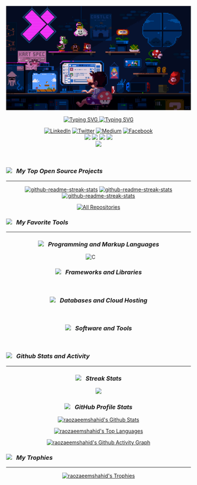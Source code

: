 <img src="./assets/ezgif.com-gif-maker.gif" alt="banner">
 
   
<p align="center">
  <a href="https://github.com/raozaeemshahid">
    <img src="https://readme-typing-svg.demolab.com?font=Fira+Code&size=25&pause=1000&center=true&repeat=false&width=435&lines=Rao+Zaeem+Shahid" alt="Typing SVG" />
  </a>
  <a href="https://github.com/raozaeemshahid">
    <img src="https://readme-typing-svg.demolab.com?font=Fira+Code&size=20&pause=1000&center=true&width=435&lines=Full+Stack+Developer;Student+Of+Mind;Reader" alt="Typing SVG" />
  </a>
</p>
<!-- Social icons section -->
<p align="center">
  <a href="https://www.linkedin.com/in/raozaeemshahid/"><img  alt="LinkedIn" title="LinkedIn" src="https://img.shields.io/badge/linkedin-%230077B5.svg?style=for-the-badge&logo=linkedin&logoColor=white"/></a>
  <a href="https://twitter.com/raozaeemshahid"><img  alt="Twitter" title="Twitter" src="https://img.shields.io/badge/Twitter-%231DA1F2.svg?style=for-the-badge&logo=Twitter&logoColor=white"/></a>
  <a href="https://medium.com/@raozaeemshahid"><img  alt="Medium" title="Medium" src="https://img.shields.io/badge/Medium-12100E?style=for-the-badge&logo=medium&logoColor=white"/></a>
  <a href="https://www.facebook.com/raozaeemshahid/"><img  alt="Facebook" title="Facebook" src="https://img.shields.io/badge/Facebook-%231877F2.svg?style=for-the-badge&logo=Facebook&logoColor=white"/></a>
  <br/>
    <a href="https://www.hackerrank.com/raozaeemshahid"><img src="https://img.shields.io/badge/-Hackerrank-2EC866?style=for-the-badge&logo=HackerRank&logoColor=white" /></a> 
    <a href="https://leetcode.com/raozaeemshahid/"><img src="https://img.shields.io/badge/LeetCode-000000?style=for-the-badge&logo=LeetCode&logoColor=#d16c06" /></a> 
    <a href="https://www.quora.com/profile/Rao-Zaeem-Shahid"><img src="https://img.shields.io/badge/Quora-%23B92B27.svg?style=for-the-badge&logo=Quora&logoColor=white" /></a> 
    <a href="https://stackoverflow.com/users/12169302/rao-zaeem-shahid"><img src="https://img.shields.io/badge/-Stackoverflow-FE7A16?style=for-the-badge&logo=stack-overflow&logoColor=white" /></a> 
    <br />
    <a href="https://www.youtube.com/@raozaeemshahid"><img src="https://img.shields.io/badge/YouTube-%23FF0000.svg?style=for-the-badge&logo=YouTube&logoColor=white" /></a> 
</p>

<br/>

**_<h3><img src="https://media.giphy.com/media/ES9cAJlcxblRESzOH1/giphy.gif" width="50px"> &nbsp; My Top Open Source Projects</h3>_**

<hr></hr>

<div align="center" >
  <p>
    <a href="https://github.com/raozaeemshahid/bilico"><img width="278" src="https://denvercoder1-github-readme-stats.vercel.app/api/pin/?username=raozaeemshahid&repo=bilico&theme=react&bg_color=1F222E&title_color=4E96FFFF&hide_border=true&icon_color=4e96ff&show_icons=false" alt="github-readme-streak-stats"></a>
    <a href="https://github.com/raozaeemshahid/typing-practice-webapp"><img width="278" src="https://denvercoder1-github-readme-stats.vercel.app/api/pin/?username=raozaeemshahid&repo=typing-practice-webapp&theme=react&bg_color=1F222E&title_color=4E96FFFF&hide_border=true&icon_color=4e96ff&show_icons=false" alt="github-readme-streak-stats"></a>
    <a href="https://github.com/raozaeemshahid/SoftC"><img width="278" src="https://denvercoder1-github-readme-stats.vercel.app/api/pin/?username=raozaeemshahid&repo=SoftC&theme=react&bg_color=1F222E&title_color=4E96FFFF&hide_border=true&icon_color=4e96ff&show_icons=false&showowner=true" alt="github-readme-streak-stats"></a>
  </p>

<a href="https://github.com/raozaeemshahid?tab=repositories&sort=stargazers"><img alt="All Repositories" title="All Repositories" src="https://custom-icon-badges.demolab.com/badge/-Click%20Here%20For%20All%20My%20Repos-1F222E?style=for-the-badge&logoColor=white&logo=repo"/></a>

</div>

**_<h3><img src="https://media2.giphy.com/media/QssGEmpkyEOhBCb7e1/giphy.gif?cid=ecf05e47a0n3gi1bfqntqmob8g9aid1oyj2wr3ds3mg700bl&rid=giphy.gif" width="50px"> &nbsp; My Favorite Tools </h3>_**

<hr></hr>

<div align="center" >

### **_<img src="https://media.giphy.com/media/IdyAQJVN2kVPNUrojM/giphy.gif" width="30px"> &nbsp; Programming and Markup Languages_**

  <p>
      <img alt="C" src="https://img.shields.io/badge/c-%2300599C.svg?style=for-the-badge&logo=c&logoColor=white">
      <img alt="" src="https://img.shields.io/badge/css3-%231572B6.svg?style=for-the-badge&logo=css3&logoColor=white">
      <img alt="" src="https://img.shields.io/badge/html5-%23E34F26.svg?style=for-the-badge&logo=html5&logoColor=white">
      <img alt="" src="https://img.shields.io/badge/javascript-%23323330.svg?style=for-the-badge&logo=javascript&logoColor=%23F7DF1E">
      <img alt="" src="https://img.shields.io/badge/markdown-%23000000.svg?style=for-the-badge&logo=markdown&logoColor=white">
      <img alt="" src="https://img.shields.io/badge/python-3670A0?style=for-the-badge&logo=python&logoColor=ffdd54">
      <img alt="" src="https://img.shields.io/badge/rust-%23000000.svg?style=for-the-badge&logo=rust&logoColor=white">
      <img alt="" src="https://img.shields.io/badge/typescript-%23007ACC.svg?style=for-the-badge&logo=typescript&logoColor=white">
      <img alt="" src="https://img.shields.io/badge/dart-%230175C2.svg?style=for-the-badge&logo=dart&logoColor=white">
      <img alt="" src="https://img.shields.io/badge/c++-%2300599C.svg?style=for-the-badge&logo=c%2B%2B&logoColor=white">
      <img alt="" src="https://img.shields.io/badge/php-%23777BB4.svg?style=for-the-badge&logo=php&logoColor=white">
      <img alt="" src="https://img.shields.io/badge/node.js-6DA55F?style=for-the-badge&logo=node.js&logoColor=white">
  </p>

### **_<img src="https://media.giphy.com/media/v1.Y2lkPTc5MGI3NjExcHhyMXl6ZDZwZTN6bnBidm43Z2Yxam8zZ2R6YTJzZHRweGN6ZXVzYyZlcD12MV9pbnRlcm5hbF9naWZfYnlfaWQmY3Q9cw/M3nwJpDEUxkCzVftCi/giphy.gif" width="30px"> &nbsp; Frameworks and Libraries_**

  <p>
      <img alt="" src="https://img.shields.io/badge/react-%2320232a.svg?style=for-the-badge&logo=react&logoColor=%2361DAFB">
      <img alt="" src="https://img.shields.io/badge/Prisma-3982CE?style=for-the-badge&logo=Prisma&logoColor=white">
      <img alt="" src="https://img.shields.io/badge/ESLint-4B3263?style=for-the-badge&logo=eslint&logoColor=white">
      <img alt="" src="https://img.shields.io/badge/webpack-%238DD6F9.svg?style=for-the-badge&logo=webpack&logoColor=black">
      <img alt="" src="https://img.shields.io/badge/vite-%23646CFF.svg?style=for-the-badge&logo=vite&logoColor=white">
      <img alt="" src="https://img.shields.io/badge/yarn-%232C8EBB.svg?style=for-the-badge&logo=yarn&logoColor=white">
      <img alt="" src="https://img.shields.io/badge/tailwindcss-%2338B2AC.svg?style=for-the-badge&logo=tailwind-css&logoColor=white">
      <img alt="" src="https://img.shields.io/badge/Socket.io-black?style=for-the-badge&logo=socket.io&badgeColor=010101">
      <img alt="" src="https://img.shields.io/badge/Semantic%20UI%20React-%2335BDB2.svg?style=for-the-badge&logo=SemanticUIReact&logoColor=white">
      <img alt="" src="https://img.shields.io/badge/styled--components-DB7093?style=for-the-badge&logo=styled-components&logoColor=white">
      <img alt="" src="https://img.shields.io/badge/redux-%23593d88.svg?style=for-the-badge&logo=redux&logoColor=white">
      <img alt="" src="https://img.shields.io/badge/-React%20Query-FF4154?style=for-the-badge&logo=react%20query&logoColor=white">
      <img alt="" src="https://img.shields.io/badge/React_Router-CA4245?style=for-the-badge&logo=react-router&logoColor=white">
      <img alt="" src="https://img.shields.io/badge/pnpm-%234a4a4a.svg?style=for-the-badge&logo=pnpm&logoColor=f69220">
      <img alt="" src="https://img.shields.io/badge/Next-black?style=for-the-badge&logo=next.js&logoColor=white">
      <img alt="" src="https://img.shields.io/badge/NPM-%23CB3837.svg?style=for-the-badge&logo=npm&logoColor=white">
      <img alt="" src="https://img.shields.io/badge/MUI-%230081CB.svg?style=for-the-badge&logo=mui&logoColor=white">
      <img alt="" src="https://img.shields.io/badge/JWT-black?style=for-the-badge&logo=JSON%20web%20tokens">
      <img alt="" src="https://img.shields.io/badge/express.js-%23404d59.svg?style=for-the-badge&logo=express&logoColor=%2361DAFB">
      <img alt="" src="https://img.shields.io/badge/Bun-%23000000.svg?style=for-the-badge&logo=bun&logoColor=white">
      <img alt="" src="https://img.shields.io/badge/chakra-%234ED1C5.svg?style=for-the-badge&logo=chakraui&logoColor=white">
      <img alt="" src="https://img.shields.io/badge/bootstrap-%238511FA.svg?style=for-the-badge&logo=bootstrap&logoColor=white">
  </p>

### **_<img src="https://media.giphy.com/media/jnDKffgCfGYOp6cMTK/giphy.gif" width="30px"> &nbsp; Databases and Cloud Hosting_**

  <p>
      <img alt="" src="https://img.shields.io/badge/vercel-%23000000.svg?style=for-the-badge&logo=vercel&logoColor=white">
      <img alt="" src="https://img.shields.io/badge/sqlite-%2307405e.svg?style=for-the-badge&logo=sqlite&logoColor=white">
      <img alt="" src="https://img.shields.io/badge/redis-%23DD0031.svg?style=for-the-badge&logo=redis&logoColor=white">
      <img alt="" src="https://img.shields.io/badge/planetscale-%23000000.svg?style=for-the-badge&logo=planetscale&logoColor=white">
      <img alt="" src="https://img.shields.io/badge/mysql-%2300f.svg?style=for-the-badge&logo=mysql&logoColor=white">
  </p>

### **_<img src="https://media.giphy.com/media/CAIgh8LKFbIciGx5Qe/giphy.gif" width="30px"> &nbsp; Software and Tools_**

  <p>
      <img alt="" src="https://img.shields.io/badge/Tails%20-56347C?&style=for-the-badge&logo=tails&logoColor=white">
      <img alt="" src="https://img.shields.io/badge/Ubuntu-E95420?style=for-the-badge&logo=ubuntu&logoColor=white">
      <img alt="" src="https://img.shields.io/badge/Linux-FCC624?style=for-the-badge&logo=linux&logoColor=black">
      <img alt="" src="https://img.shields.io/badge/Fedora-294172?style=for-the-badge&logo=fedora&logoColor=white">
      <img alt="" src="https://img.shields.io/badge/Arch%20Linux-1793D1?logo=arch-linux&logoColor=fff&style=for-the-badge">
      <img alt="" src="https://img.shields.io/badge/LibreOffice-%2318A303?style=for-the-badge&logo=LibreOffice&logoColor=white">
      <img alt="" src="https://img.shields.io/badge/Visual%20Studio%20Code-0078d7.svg?style=for-the-badge&logo=visual-studio-code&logoColor=white">
      <img alt="" src="https://img.shields.io/badge/VIM-%2311AB00.svg?style=for-the-badge&logo=vim&logoColor=white">
      <img alt="" src="https://img.shields.io/badge/NeoVim-%2357A143.svg?&style=for-the-badge&logo=neovim&logoColor=white">
      <img alt="" src="https://img.shields.io/badge/blender-%23F5792A.svg?style=for-the-badge&logo=blender&logoColor=white">
      <img alt="" src="https://img.shields.io/badge/Gimp-657D8B?style=for-the-badge&logo=gimp&logoColor=FFFFFF">
      <img alt="" src="https://img.shields.io/badge/git-%23F05033.svg?style=for-the-badge&logo=git&logoColor=white">
      <img alt="" src="https://img.shields.io/badge/github-%23121011.svg?style=for-the-badge&logo=github&logoColor=white">
      <img alt="" src="https://img.shields.io/badge/Postman-FF6C37?style=for-the-badge&logo=postman&logoColor=white">
  </p>
  
</div>

**_<h3><img src="https://media.giphy.com/media/KzJkzjggfGN5Py6nkT/giphy.gif" width="50px"> &nbsp; Github Stats and Activity</h3>_**

<hr></hr>

<div align="center" >

### **_<img src="https://media.giphy.com/media/KeUoFXwyzOksZrJ6D6/giphy.gif" width="30px"> &nbsp; Streak Stats_**

<img src="https://streak-stats.demolab.com?user=raozaeemshahid&theme=sunset-gradient&date_format=j%20M%5B%20Y%5D">

### **_<img src="https://media.giphy.com/media/Th4eDUkNM3BYRXnzQi/giphy.gif" width="40px"> &nbsp; GitHub Profile Stats_**

<a href="https://github.com/raozaeemshahid"><img alt="raozaeemshahid's Github Stats" src="https://denvercoder1-github-readme-stats.vercel.app/api/?username=raozaeemshahid&show_icons=true&include_all_commits=true&count_private=true&theme=react&hide_border=true&bg_color=1F222E&title_color=4E96FFFF&icon_color=F8D866" height="192px"/></a>
<br />

<a href="https://github.com/raozaeemshahid"><img alt="raozaeemshahid's Top Languages" src="https://denvercoder1-github-readme-stats.vercel.app/api/top-langs/?username=raozaeemshahid&langs_count=8&layout=compact&theme=react&hide_border=true&bg_color=1F222E&title_color=4E96FFFF&icon_color=F8D866&hide=Jupyter%20Notebook,Roff" height="192px"/></a>
<br/>

<a href="https://github.com/raozaeemshahid"><img alt="raozaeemshahid's Github Activity Graph" src="https://github-readme-activity-graph.vercel.app/graph?username=raozaeemshahid&bg_color=20222e&color=4e96ff&line=4783de&point=ffffff&area=true&hide_border=true" height="192px"/></a>
<br/>

</div>

**_<h3><img src="https://media.giphy.com/media/HwBlFQZFcAoUcPHZdX/giphy.gif" width="50px"> &nbsp; My Trophies</h3>_**

<hr></hr>

<div align="center" >
<a href="https://github.com/raozaeemshahid"><img alt="raozaeemshahid's Trophies" src="https://github-profile-trophy.vercel.app/?username=raozaeemshahid&theme=onedark" height="192px"/></a>

</div>
